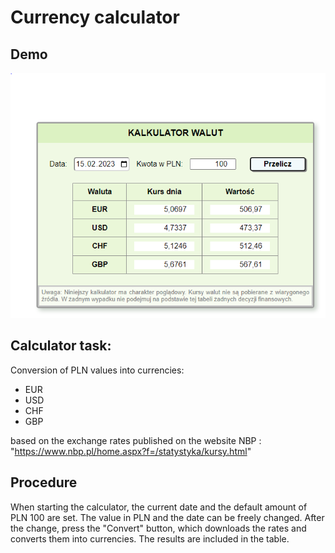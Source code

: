 # Currency calculator
## Demo

![Calculator](images/calculator.png)

## Calculator task: 
 Conversion of PLN values into currencies: 
- EUR
- USD
- CHF
- GBP

 based on the exchange rates published on the website NBP : "https://www.nbp.pl/home.aspx?f=/statystyka/kursy.html"
## Procedure
When starting the calculator, the current date and the default amount of PLN 100 are set. 
The value in PLN and the date can be freely changed. After the change, press the "Convert" button, which downloads the rates and converts them into currencies.
The results are included in the table.
